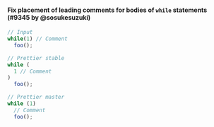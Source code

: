 #### Fix placement of leading comments for bodies of `while` statements (#9345 by @sosukesuzuki)

<!-- prettier-ignore -->
```js
// Input
while(1) // Comment
  foo();

// Prettier stable
while (
  1 // Comment
)
  foo();

// Prettier master
while (1)
  // Comment
  foo();

```
